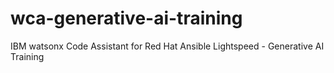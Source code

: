 # wca-generative-ai-training
IBM watsonx Code Assistant for Red Hat Ansible Lightspeed - Generative AI Training
